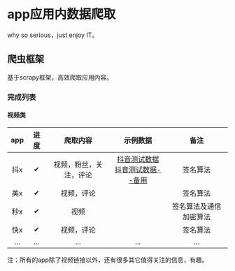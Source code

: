 # app应用内数据爬取

why so serious，just enjoy IT。  

## 爬虫框架
基于scrapy框架，高效爬取应用内容。

### 完成列表

#### 视频类
|app|进度|爬取内容|示例数据|备注|
|:-----:|:-----:|:-----:|:-----:|:-----:|
|抖x|✔|视频，粉丝，关注，评论|[抖音测试数据](http://appspider.info:9983/douyin.php)<br>[抖音测试数据--备用](http://ddvv.life/appspider/douyin.php)|签名算法|
|美x|✔|视频，评论||签名算法|
|秒x|✔|视频||签名算法及通信加密算法|
|快x|✔|视频，评论||签名算法|
|...|...|...|...|...|

注：所有的app除了视频链接以外，还有很多其它值得关注的信息，有趣。
